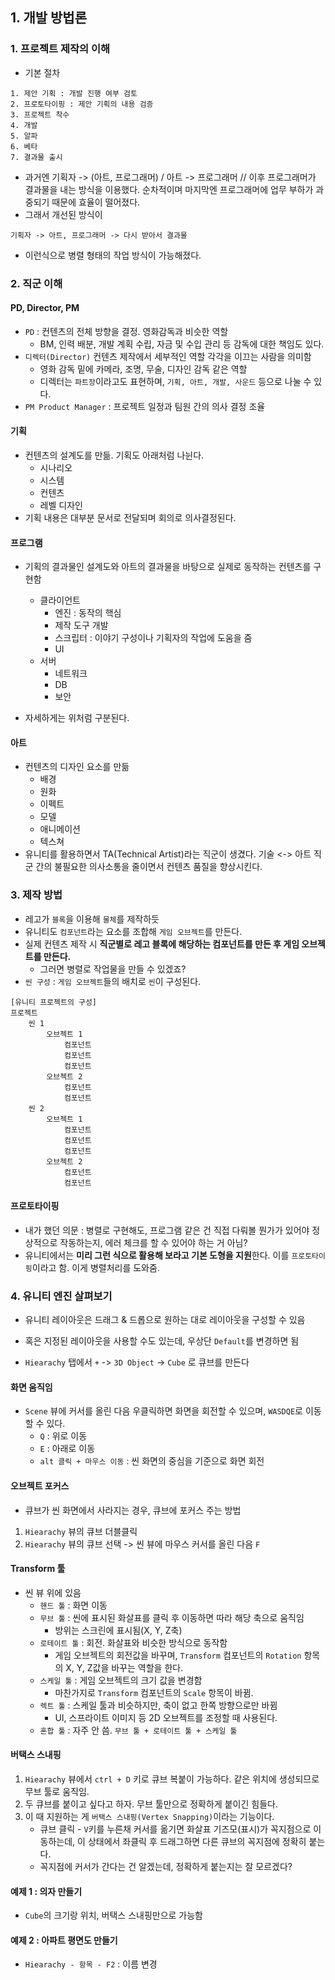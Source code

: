 ## 1. 개발 방법론

### 1. 프로젝트 제작의 이해
- 기본 절차
```
1. 제안 기획 : 개발 진행 여부 검토
2. 프로토타이핑 : 제안 기획의 내용 검증
3. 프로젝트 착수
4. 개발
5. 알파
6. 베타
7. 결과물 출시
```

- 과거엔 기획자 -> (아트, 프로그래머) / 아트 -> 프로그래머 // 이후 프로그래머가 결과물을 내는 방식을 이용했다. 순차적이며 마지막엔 프로그래머에 업무 부하가 과중되기 때문에 효율이 떨어졌다.
- 그래서 개선된 방식이
```
기획자 -> 아트, 프로그래머 -> 다시 받아서 결과물
```
- 이런식으로 병렬 형태의 작업 방식이 가능해졌다.

### 2. 직군 이해

#### PD, Director, PM
- `PD` :  컨텐츠의 전체 방향을 결정. 영화감독과 비슷한 역할
	- BM, 인력 배분, 개발 계획 수립, 자금 및 수입 관리 등 감독에 대한 책임도 있다.
- `디렉터(Director)` 컨텐츠 제작에서 세부적인 역할 각각을 이끄는 사람을 의미함
	- 영화 감독 밑에 카메라, 조명, 무술, 디자인 감독 같은 역할
	- 디렉터는 `파트장`이라고도 표현하며, `기획, 아트, 개발, 사운드` 등으로 나눌 수 있다.
- `PM Product Manager` : 프로젝트 일정과 팀원 간의 의사 결정 조율

#### 기획
- 컨텐츠의 설계도를 만듦. 기획도 아래처럼 나뉜다.
	- 시나리오
	- 시스템
	- 컨텐츠
	- 레벨 디자인
- 기획 내용은 대부분 문서로 전달되며 회의로 의사결정된다.

#### 프로그램
- 기획의 결과물인 설계도와 아트의 결과물을 바탕으로 실제로 동작하는 컨텐츠를 구현함
	- 클라이언트 
		- 엔진 : 동작의 핵심
		- 제작 도구 개발
		- 스크립터 : 이야기 구성이나 기획자의 작업에 도움을 줌
		- UI
	- 서버
		- 네트워크
		- DB
		- 보안

- 자세하게는 위처럼 구분된다.

#### 아트
- 컨텐츠의 디자인 요소를 만듦
	- 배경
	- 원화
	- 이펙트
	- 모델
	- 애니메이션
	- 텍스쳐
- 유니티를 활용하면서 TA(Technical Artist)라는 직군이 생겼다. 기술 <-> 아트 직군 간의 불필요한 의사소통을 줄이면서 컨텐츠 품질을 향상시킨다.


### 3. 제작 방법
- 레고가 `블록`을 이용해 `물체`를 제작하듯
- 유니티도 `컴포넌트`라는 요소를 조합해 `게임 오브젝트`를 만든다.
- 실제 컨텐츠 제작 시 **직군별로 레고 블록에 해당하는 컴포넌트를 만든 후 게임 오브젝트를 만든다.**
	- 그러면 병렬로 작업물을 만들 수 있겠죠?
- `씬 구성` : `게임 오브젝트`들의 배치로 `씬`이 구성된다.

```
[유니티 프로젝트의 구성]
프로젝트
	씬 1
		오브젝트 1
			컴포넌트 
			컴포넌트 
			컴포넌트 
		오브젝트 2
			컴포넌트
			컴포넌트
	씬 2
		오브젝트 1	
			컴포넌트 
			컴포넌트 
			컴포넌트 
		오브젝트 2
			컴포넌트
			컴포넌트
```

#### 프로토타이핑
- 내가 했던 의문 : 병렬로 구현해도, 프로그램 같은 건 직접 다뤄볼 뭔가가 있어야 정상적으로 작동하는지, 에러 체크를 할 수 있어야 하는 거 아님?
- 유니티에서는 **미리 그런 식으로 활용해 보라고 기본 도형을 지원**한다. 이를 `프로토타이핑`이라고 함. 이게 병렬처리를 도와줌.

### 4. 유니티 엔진 살펴보기
- 유니티 레이아웃은 드래그 & 드롭으로 원하는 대로 레이아웃을 구성할 수 있음
- 혹은 지정된 레이아웃을 사용할 수도 있는데, 우상단 `Default`를 변경하면 됨

- `Hiearachy` 탭에서 `+` -> `3D Object` -> `Cube` 로 큐브를 만든다
#### 화면 움직임
- `Scene` 뷰에 커서를 올린 다음 우클릭하면 화면을 회전할 수 있으며, `WASDQE`로 이동할 수 있다.
	- `Q` : 위로 이동
	- `E` : 아래로 이동
	- `alt 클릭 + 마우스 이동` : 씬 화면의 중심을 기준으로 화면 회전

#### 오브젝트 포커스
- 큐브가 씬 화면에서 사라지는 경우, 큐브에 포커스 주는 방법
1. `Hiearachy` 뷰의 큐브 더블클릭
2. `Hiearachy` 뷰의 큐브 선택 -> 씬 뷰에 마우스 커서를 올린 다음 `F` 

#### Transform 툴
- 씬 뷰 위에 있음
	- `핸드 툴` : 화면 이동
	- `무브 툴` : 씬에 표시된 화살표를 클릭 후 이동하면 따라 해당 축으로 움직임
		- 방위는 스크린에 표시됨(X, Y, Z축)
	- `로테이트 툴` : 회전. 화살표와 비슷한 방식으로 동작함
		- 게임 오브젝트의 회전값을 바꾸며, `Transform` 컴포넌트의 `Rotation` 항목의 X, Y, Z값을 바꾸는 역할을 한다.
	- `스케일 툴` : 게임 오브젝트의 크기 값을 변경함
		- 마찬가지로 `Transform` 컴포넌트의 `Scale` 항목이 바뀜.
	- `렉트 툴` : 스케일 툴과 비슷하지만, 축이 없고 한쪽 방향으로만 바뀜
		- UI, 스프라이트 이미지 등 2D 오브젝트를 조정할 때 사용된다.
	- `혼합 툴` : 자주 안 씀. `무브 툴 + 로테이트 툴 + 스케일 툴`

#### 버택스 스내핑
1. `Hiearachy` 뷰에서 `ctrl + D` 키로 큐브 복붙이 가능하다. 같은 위치에 생성되므로 무브 툴로 움직임.
2. 두 큐브를 붙이고 싶다고 하자. 무브 툴만으로 정확하게 붙이긴 힘들다.
3. 이 때 지원하는 게 `버택스 스내핑(Vertex Snapping)`이라는 기능이다.
	- 큐브 클릭 - `V`키를 누른채 커서를 옮기면 화살표 기즈모(표시)가 꼭지점으로 이동하는데, 이 상태에서 좌클릭 후 드래그하면 다른 큐브의 꼭지점에 정확히 붙는다.
	- 꼭지점에 커서가 간다는 건 알겠는데, 정확하게 붙는지는 잘 모르겠다?

#### 예제 1 : 의자 만들기
- `Cube`의 크기랑 위치, 버택스 스내핑만으로 가능함

#### 예제 2 : 아파트 평면도 만들기
- `Hiearachy - 항목 - F2` : 이름 변경
